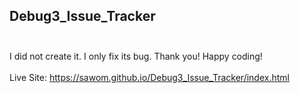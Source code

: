 ## Debug3_Issue_Tracker <br>  <br>
I did not create it. I only fix its bug. Thank you! Happy coding!  <br> <br>
Live Site: https://sawom.github.io/Debug3_Issue_Tracker/index.html
